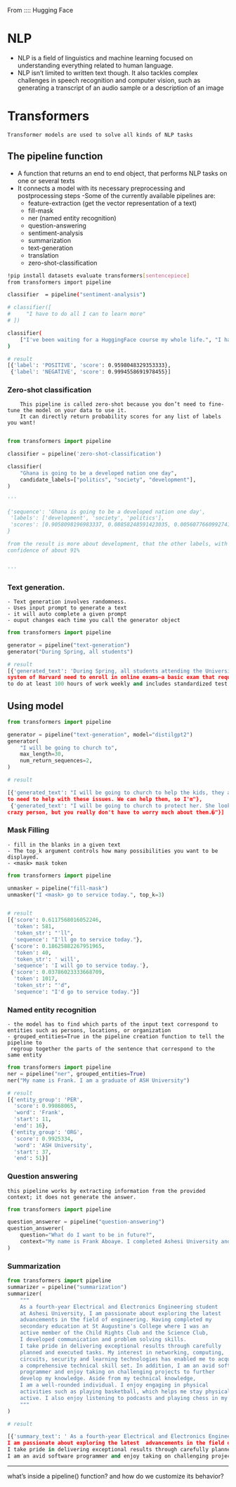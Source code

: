 
From :::: Hugging Face
# NLP
- NLP is a field of linguistics and machine learning focused on understanding everything related to human language. 
- NLP isn’t limited to written text though. It also tackles complex challenges in speech recognition
  and computer vision, such as generating a transcript of an audio sample or a description of an image
    
# Transformers
    Transformer models are used to solve all kinds of NLP tasks

## The pipeline function 
- A function that returns an end to end object, that performs NLP tasks on one or several texts
- It connects a model with its necessary preprocessing and postprocessing steps
-Some of the currently available pipelines are:
    - feature-extraction (get the vector representation of a text)
    - fill-mask
    - ner (named entity recognition)
    - question-answering
    - sentiment-analysis
    - summarization
    - text-generation
    - translation
    - zero-shot-classification

```bash
!pip install datasets evaluate transformers[sentencepiece]
from transformers import pipeline

classifier  = pipeline("sentiment-analysis")

# classifier([
#     "I have to do all I can to learn more"
# ])

classifier(
    ["I've been waiting for a HuggingFace course my whole life.", "I hate this so much!"]
)

# result
[{'label': 'POSITIVE', 'score': 0.9598048329353333},
 {'label': 'NEGATIVE', 'score': 0.9994558691978455}]
```

### Zero-shot classification
        This pipeline is called zero-shot because you don’t need to fine-tune the model on your data to use it.
        It can directly return probability scores for any list of labels you want!

```py

from transformers import pipeline 

classifier = pipeline('zero-shot-classification')

classifier(
    "Ghana is going to be a developed nation one day",
    candidate_labels=["politics", "society", "development"],
)

'''

{'sequence': 'Ghana is going to be a developed nation one day',
 'labels': ['development', 'society', 'politics'],
 'scores': [0.9058098196983337, 0.08858248591423035, 0.0056077660992741585]
}

from the result is more about development, that the other labels, with  a
confidence of about 91%


'''

```
### Text generation.

    - Text generation involves randomness. 
    - Uses input prompt to generate a text
    - it will auto complete a given prompt
    - ouput changes each time you call the generator object

```py
from transformers import pipeline 

generator = pipeline("text-generation")
generator("During Spring, all students")

# result
[{'generated_text': 'During Spring, all students attending the University of Massachusetts
system of Harvard need to enroll in online exams—a basic exam that requires students
to do at least 100 hours of work weekly and includes standardized test feedback.\n\nThis was the case with the Stanford'}]

```
## Using model

```py
from transformers import pipeline 

generator = pipeline("text-generation", model="distilgpt2")
generator(
    "I will be going to church to",
    max_length=30,
    num_return_sequences=2,
)

# result

[{'generated_text': "I will be going to church to help the kids, they are going
to need to help with these issues. We can help them, so I'm"},
 {'generated_text': "I will be going to church to protect her. She looks like a
crazy person, but you really don't have to worry much about them.�"}]

```


### Mask Filling
    - fill in the blanks in a given text
    - The top_k argument controls how many possibilities you want to be displayed.
    - <mask> mask token
```py
from transformers import pipeline 

unmasker = pipeline("fill-mask")
unmasker("I <mask> go to service today.", top_k=3)


# result
[{'score': 0.6117568016052246,
  'token': 581,
  'token_str': "'ll",
  'sequence': "I'll go to service today."},
 {'score': 0.18625882267951965,
  'token': 40,
  'token_str': ' will',
  'sequence': 'I will go to service today.'},
 {'score': 0.03786023333668709,
  'token': 1017,
  'token_str': "'d",
  'sequence': "I'd go to service today."}]
```


### Named entity recognition
    - the model has to find which parts of the input text correspond to entities such as persons, locations, or organization
    - grouped_entities=True in the pipeline creation function to tell the pipeline to 
     regroup together the parts of the sentence that correspond to the same entity

```py
from transformers import pipeline 
ner = pipeline("ner", grouped_entities=True)
ner("My name is Frank. I am a graduate of ASH University")

# result
[{'entity_group': 'PER',
  'score': 0.99868065,
  'word': 'Frank',
  'start': 11,
  'end': 16},
 {'entity_group': 'ORG',
  'score': 0.9925334,
  'word': 'ASH University',
  'start': 37,
  'end': 51}]

```


### Question answering
    this pipeline works by extracting information from the provided context; it does not generate the answer.

```py
from transformers import pipeline 

question_answerer = pipeline("question-answering")
question_answerer(
    question="What do I want to be in future?",
    context="My name is Frank Aboaye. I completed Ashesi University and my future dream is to be a good Engineer"
)
```

### Summarization

```py
from transformers import pipeline 
summarizer = pipeline("summarization")
summarizer(
    """
    As a fourth-year Electrical and Electronics Engineering student 
    at Ashesi University, I am passionate about exploring the latest 
    advancements in the field of engineering. Having completed my 
    secondary education at St Augustine's College where I was an
    active member of the Child Rights Club and the Science Club, 
    I developed communication and problem solving skills.
    I take pride in delivering exceptional results through carefully
    planned and executed tasks. My interest in networking, computing,
    circuits, security and learning technologies has enabled me to acquire 
    a comprehensive technical skill set. In addition, I am an avid software 
    programmer and enjoy taking on challenging projects to further 
    develop my knowledge. Aside from my technical knowledge, 
    I am a well-rounded individual. I enjoy engaging in physical 
    activities such as playing basketball, which helps me stay physically 
    active. I also enjoy listening to podcasts and playing chess in my spare time.
    """
)

# result

[{'summary_text': ' As a fourth-year Electrical and Electronics Engineering student,
I am passionate about exploring the latest  advancements in the field of engineering .
I take pride in delivering exceptional results through carefully planned and executed tasks .
I am an avid software programmer and enjoy taking on challenging projects to further develop my knowledge .'}]

```
---

what’s inside a pipeline() function? and how do we customize its behavior?










